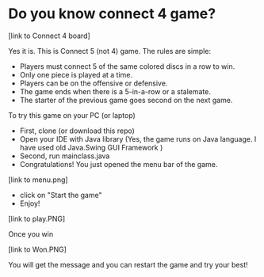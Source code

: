 # Do you know connect 4 game?

[link to Connect 4 board]

Yes it is. This is Connect 5 (not 4) game. 
The rules are simple:
- Players must connect 5 of the same colored discs in a row to win.
- Only one piece is played at a time.
- Players can be on the offensive or defensive.
- The game ends when there is a 5-in-a-row or a stalemate.
- The starter of the previous game goes second on the next game.

To try this game on your PC (or laptop)
- First, clone (or download this repo)
- Open your IDE with Java library (Yes, the game runs on Java language. I have used old Java.Swing GUI Framework )
- Second, run mainclass.java
- Congratulations! You just opened the menu bar of the game.

[link to menu.png]

- click on "Start the game"
- Enjoy!

[link to play.PNG]

Once you win

[link to Won.PNG]

You will get the message and you can restart the game and try your best!
